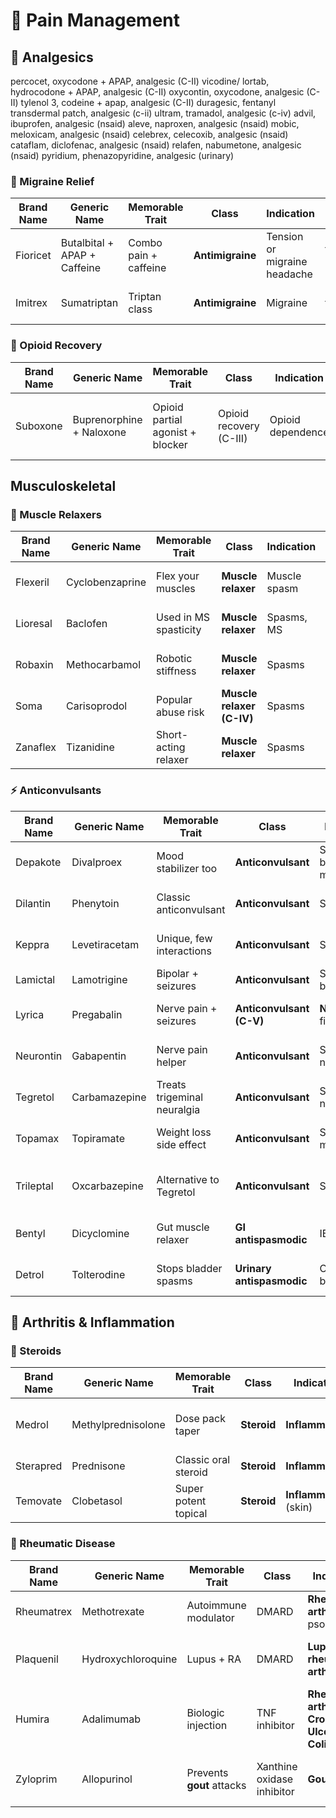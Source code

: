 # 💢 Pain Management

## 💊 Analgesics

percocet, oxycodone + APAP, analgesic (C-II)
vicodine/ lortab, hydrocodone + APAP, analgesic (C-II)
oxycontin, oxycodone, analgesic (C-II)
tylenol 3, codeine + apap, analgesic (C-II)
duragesic, fentanyl transdermal patch, analgesic (c-ii)
ultram, tramadol, analgesic (c-iv)
advil, ibuprofen, analgesic (nsaid)
aleve, naproxen, analgesic (nsaid)
mobic, meloxicam, analgesic (nsaid)
celebrex, celecoxib, analgesic (nsaid)
cataflam, diclofenac, analgesic (nsaid)
relafen, nabumetone, analgesic (nsaid)
pyridium, phenazopyridine, analgesic (urinary)

### 🤯 Migraine Relief

| Brand Name | Generic Name | Memorable Trait | Class | Indication | Memorization Tip |
|------------|--------------|------------------|-------|------------|------------------|
| Fioricet | Butalbital + APAP + Caffeine | Combo pain + caffeine | **Antimigraine** | Tension or migraine headache | "Fiery-set" for multi-ingredient relief |
| Imitrex | Sumatriptan | Triptan class | **Antimigraine** | Migraine | "-triptan" = triptan for migraine |

### 🚬 Opioid Recovery

| Brand Name | Generic Name | Memorable Trait | Class | Indication | Memorization Tip |
|------------|--------------|------------------|-------|------------|------------------|
| Suboxone | Buprenorphine + Naloxone | Opioid partial agonist + blocker | Opioid recovery (C-III) | Opioid dependence | "Sub-ox" = sub for opioids, blocks euphoria |

## Musculoskeletal

### 💪 Muscle Relaxers

| Brand Name | Generic Name | Memorable Trait | Class | Indication | Memorization Tip |
|------------|--------------|------------------|-------|------------|------------------|
| Flexeril | Cyclobenzaprine | Flex your muscles | **Muscle relaxer** | Muscle spasm | FLEX-eril = relax flexing muscles |
| Lioresal | Baclofen | Used in MS spasticity | **Muscle relaxer** | Spasms, MS | LIO = lions are stiff, now calm |
| Robaxin | Methocarbamol | Robotic stiffness | **Muscle relaxer** | Spasms | ROBO = stiffness, AXIN = relax |
| Soma | Carisoprodol | Popular abuse risk | **Muscle relaxer (C-IV)** | Spasms | SOMA = somatic, body relaxer |
| Zanaflex | Tizanidine | Short-acting relaxer | **Muscle relaxer** | Spasms | "Zzz-anaflex" = sleepy + relax |

### ⚡ Anticonvulsants

| Brand Name | Generic Name | Memorable Trait | Class | Indication | Memorization Tip |
|------------|--------------|------------------|-------|------------|------------------|
| Depakote | Divalproex | Mood stabilizer too | **Anticonvulsant** | Seizures, bipolar, migraine | DE-PA = depression + pain aid |
| Dilantin | Phenytoin | Classic anticonvulsant | **Anticonvulsant** | Seizures | DILate = stabilizes nerves |
| Keppra | Levetiracetam | Unique, few interactions | **Anticonvulsant** | Seizures | "Keep-ra" = keeps seizures away |
| Lamictal | Lamotrigine | Bipolar + seizures | **Anticonvulsant** | Seizures, bipolar | LAMI = mood stabilizer also |
| Lyrica | Pregabalin | Nerve pain + seizures | **Anticonvulsant (C-V)** | **Nerve pain**, fibromyalgia | "Lyrics" soothe the nerves |
| Neurontin | Gabapentin | Nerve pain helper | **Anticonvulsant** | Seizures, nerve pain | Neuro = nerve, -tin = protection |
| Tegretol | Carbamazepine | Treats trigeminal neuralgia | **Anticonvulsant** | Seizures, nerve pain | "Teg" = trigeminal |
| Topamax | Topiramate | Weight loss side effect | **Anticonvulsant** | Seizures, migraine | TOP = top-down seizure control |
| Trileptal | Oxcarbazepine | Alternative to Tegretol | **Anticonvulsant** | Seizures | TRI-leptal = 3rd generation like Tegretol |
| Bentyl | Dicyclomine | Gut muscle relaxer | **GI antispasmodic** | IBS | BENT = bends gut cramps away |
| Detrol | Tolterodine | Stops bladder spasms | **Urinary antispasmodic** | Overactive bladder | DETROL = DETour to bladder relief |

## 🦴 Arthritis & Inflammation

### 🧴 Steroids

| Brand Name | Generic Name | Memorable Trait | Class | Indication | Memorization Tip |
|------------|--------------|------------------|-------|------------|------------------|
| Medrol | Methylprednisolone | Dose pack taper | **Steroid** | **Inflammation** | MED-steroid-ROLlercoaster taper |
| Sterapred | Prednisone | Classic oral steroid | **Steroid** | **Inflammation** | STERA = steroid prefix |
| Temovate | Clobetasol | Super potent topical | **Steroid** | **Inflammation** (skin) | TEMPO = high power |

### 🔁 Rheumatic Disease

| Brand Name | Generic Name | Memorable Trait | Class | Indication | Memorization Tip |
|------------|--------------|------------------|-------|------------|------------------|
| Rheumatrex | Methotrexate | Autoimmune modulator | DMARD | **Rheumatoid arthritis**, psoriasis | RHEUMA = rheumatic use |
| Plaquenil | Hydroxychloroquine | Lupus + RA | DMARD | **Lupus**, **rheumatoid arthritis** | PLAQ = anti-malarial turned DMARD |
| Humira | Adalimumab | Biologic injection | TNF inhibitor | **Rheumatoid arthritis**, **Crohn’s**, **Ulcerative Colitis** | Human monoclonal antibody (HUMIRA) |
| Zyloprim | Allopurinol | Prevents **gout** attacks | Xanthine oxidase inhibitor | **Gout** | Zylo = xanthine oxidase zapper |
